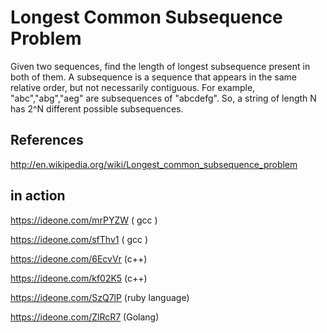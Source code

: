 
# Longest Common Subsequence Problem
 
   Given  two sequences, find the length of longest subsequence present in both of them.
   A subsequence is a sequence that appears in the same relative order, but not necessarily
   contiguous. For example, "abc","abg","aeg" are subsequences of "abcdefg". So, a string
   of length N has 2^N different possible subsequences.

## References

   http://en.wikipedia.org/wiki/Longest_common_subsequence_problem
 
 
## in action

   https://ideone.com/mrPYZW ( gcc )
   
   https://ideone.com/sfThv1 ( gcc ) 
   
   https://ideone.com/6EcvVr (c++)
   
   https://ideone.com/kf02K5 (c++)
   
   https://ideone.com/SzQ7lP (ruby language)

   https://ideone.com/ZlRcR7 (Golang)
